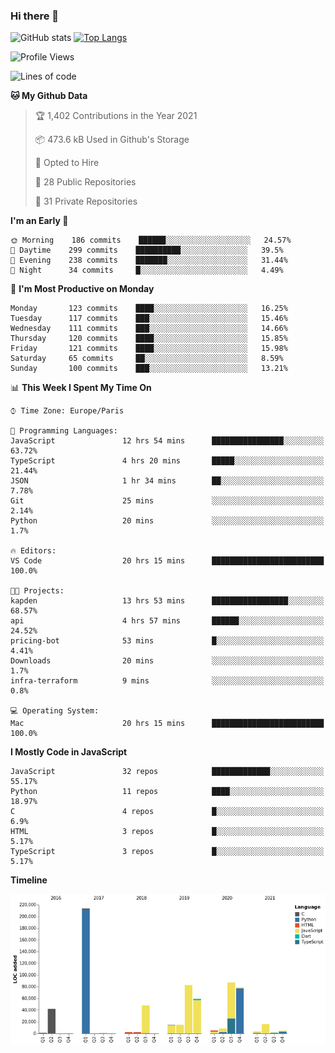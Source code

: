 ### Hi there 👋


![GitHub stats](https://github-readme-stats.vercel.app/api?username=eastkap&theme=dark&show_icons=true&count_private=true)
[![Top Langs](https://github-readme-stats.vercel.app/api/top-langs/?username=eastkap&layout=compact)](https://github.com/anuraghazra/github-readme-stats)



<!--START_SECTION:waka-->
![Profile Views](http://img.shields.io/badge/Profile%20Views-0-blue)

![Lines of code](https://img.shields.io/badge/From%20Hello%20World%20I%27ve%20Written-686839%20lines%20of%20code-blue)

**🐱 My Github Data** 

> 🏆 1,402 Contributions in the Year 2021
 > 
> 📦 473.6 kB Used in Github's Storage 
 > 
> 💼 Opted to Hire
 > 
> 📜 28 Public Repositories 
 > 
> 🔑 31 Private Repositories  
 > 
**I'm an Early 🐤** 

```text
🌞 Morning    186 commits    ██████░░░░░░░░░░░░░░░░░░░   24.57% 
🌆 Daytime    299 commits    ██████████░░░░░░░░░░░░░░░   39.5% 
🌃 Evening    238 commits    ███████░░░░░░░░░░░░░░░░░░   31.44% 
🌙 Night      34 commits     █░░░░░░░░░░░░░░░░░░░░░░░░   4.49%

```
📅 **I'm Most Productive on Monday** 

```text
Monday       123 commits    ████░░░░░░░░░░░░░░░░░░░░░   16.25% 
Tuesday      117 commits    ███░░░░░░░░░░░░░░░░░░░░░░   15.46% 
Wednesday    111 commits    ███░░░░░░░░░░░░░░░░░░░░░░   14.66% 
Thursday     120 commits    ████░░░░░░░░░░░░░░░░░░░░░   15.85% 
Friday       121 commits    ████░░░░░░░░░░░░░░░░░░░░░   15.98% 
Saturday     65 commits     ██░░░░░░░░░░░░░░░░░░░░░░░   8.59% 
Sunday       100 commits    ███░░░░░░░░░░░░░░░░░░░░░░   13.21%

```


📊 **This Week I Spent My Time On** 

```text
⌚︎ Time Zone: Europe/Paris

💬 Programming Languages: 
JavaScript               12 hrs 54 mins      ████████████████░░░░░░░░░   63.72% 
TypeScript               4 hrs 20 mins       █████░░░░░░░░░░░░░░░░░░░░   21.44% 
JSON                     1 hr 34 mins        ██░░░░░░░░░░░░░░░░░░░░░░░   7.78% 
Git                      25 mins             ░░░░░░░░░░░░░░░░░░░░░░░░░   2.14% 
Python                   20 mins             ░░░░░░░░░░░░░░░░░░░░░░░░░   1.7%

🔥 Editors: 
VS Code                  20 hrs 15 mins      █████████████████████████   100.0%

🐱‍💻 Projects: 
kapden                   13 hrs 53 mins      █████████████████░░░░░░░░   68.57% 
api                      4 hrs 57 mins       ██████░░░░░░░░░░░░░░░░░░░   24.52% 
pricing-bot              53 mins             █░░░░░░░░░░░░░░░░░░░░░░░░   4.41% 
Downloads                20 mins             ░░░░░░░░░░░░░░░░░░░░░░░░░   1.7% 
infra-terraform          9 mins              ░░░░░░░░░░░░░░░░░░░░░░░░░   0.8%

💻 Operating System: 
Mac                      20 hrs 15 mins      █████████████████████████   100.0%

```

**I Mostly Code in JavaScript** 

```text
JavaScript               32 repos            █████████████░░░░░░░░░░░░   55.17% 
Python                   11 repos            ████░░░░░░░░░░░░░░░░░░░░░   18.97% 
C                        4 repos             █░░░░░░░░░░░░░░░░░░░░░░░░   6.9% 
HTML                     3 repos             █░░░░░░░░░░░░░░░░░░░░░░░░   5.17% 
TypeScript               3 repos             █░░░░░░░░░░░░░░░░░░░░░░░░   5.17%

```


**Timeline**

![Chart not found](https://raw.githubusercontent.com/Eastkap/Eastkap/main/charts/bar_graph.png) 


<!--END_SECTION:waka-->

<!--
**Eastkap/eastkap** is a ✨ _special_ ✨ repository because its `README.md` (this file) appears on your GitHub profile.

Here are some ideas to get you started:

- 🔭 I’m currently working on ...
- 🌱 I’m currently learning ...
- 👯 I’m looking to collaborate on ...
- 🤔 I’m looking for help with ...
- 💬 Ask me about ...
- 📫 How to reach me: ...
- 😄 Pronouns: ...
- ⚡ Fun fact: ...
-->
